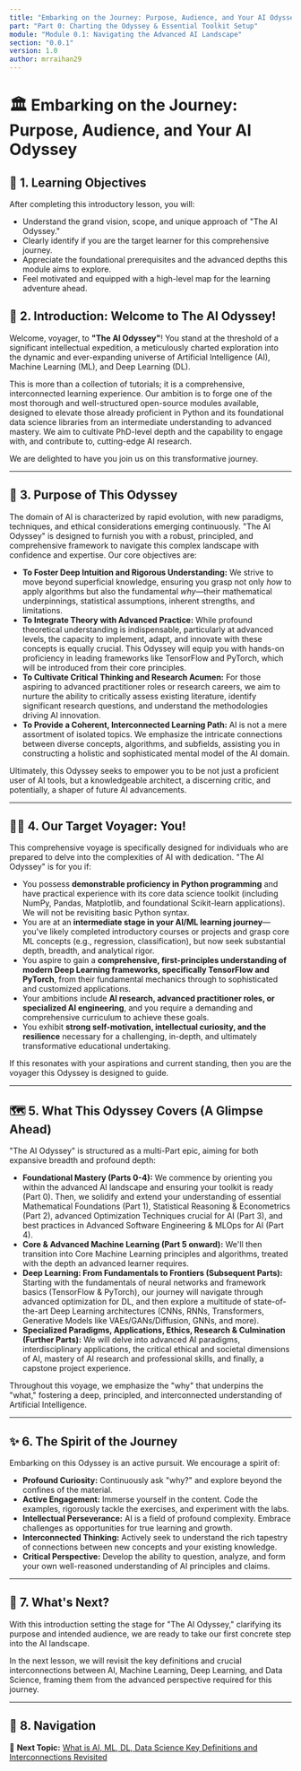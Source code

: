 ```yaml
---
title: "Embarking on the Journey: Purpose, Audience, and Your AI Odyssey"
part: "Part 0: Charting the Odyssey & Essential Toolkit Setup"
module: "Module 0.1: Navigating the Advanced AI Landscape"
section: "0.0.1"
version: 1.0
author: mrraihan29
---
```


# 🏛️ Embarking on the Journey: Purpose, Audience, and Your AI Odyssey

## 🎯 1. Learning Objectives

After completing this introductory lesson, you will:

- Understand the grand vision, scope, and unique approach of "The AI Odyssey."
- Clearly identify if you are the target learner for this comprehensive journey.
- Appreciate the foundational prerequisites and the advanced depths this module aims to explore.
- Feel motivated and equipped with a high-level map for the learning adventure ahead.

## 👋 2. Introduction: Welcome to The AI Odyssey!

Welcome, voyager, to **"The AI Odyssey"**! You stand at the threshold of a significant intellectual expedition, a meticulously charted exploration into the dynamic and ever-expanding universe of Artificial Intelligence (AI), Machine Learning (ML), and Deep Learning (DL).

This is more than a collection of tutorials; it is a comprehensive, interconnected learning experience. Our ambition is to forge one of the most thorough and well-structured open-source modules available, designed to elevate those already proficient in Python and its foundational data science libraries from an intermediate understanding to advanced mastery. We aim to cultivate PhD-level depth and the capability to engage with, and contribute to, cutting-edge AI research.

We are delighted to have you join us on this transformative journey.

---

## 🧭 3. Purpose of This Odyssey

The domain of AI is characterized by rapid evolution, with new paradigms, techniques, and ethical considerations emerging continuously. "The AI Odyssey" is designed to furnish you with a robust, principled, and comprehensive framework to navigate this complex landscape with confidence and expertise. Our core objectives are:

- **To Foster Deep Intuition and Rigorous Understanding:** We strive to move beyond superficial knowledge, ensuring you grasp not only _how_ to apply algorithms but also the fundamental _why_—their mathematical underpinnings, statistical assumptions, inherent strengths, and limitations.
- **To Integrate Theory with Advanced Practice:** While profound theoretical understanding is indispensable, particularly at advanced levels, the capacity to implement, adapt, and innovate with these concepts is equally crucial. This Odyssey will equip you with hands-on proficiency in leading frameworks like TensorFlow and PyTorch, which will be introduced from their core principles.
- **To Cultivate Critical Thinking and Research Acumen:** For those aspiring to advanced practitioner roles or research careers, we aim to nurture the ability to critically assess existing literature, identify significant research questions, and understand the methodologies driving AI innovation.
- **To Provide a Coherent, Interconnected Learning Path:** AI is not a mere assortment of isolated topics. We emphasize the intricate connections between diverse concepts, algorithms, and subfields, assisting you in constructing a holistic and sophisticated mental model of the AI domain.

Ultimately, this Odyssey seeks to empower you to be not just a proficient user of AI tools, but a knowledgeable architect, a discerning critic, and potentially, a shaper of future AI advancements.

---

## 🧑‍🔬 4. Our Target Voyager: You!

This comprehensive voyage is specifically designed for individuals who are prepared to delve into the complexities of AI with dedication. "The AI Odyssey" is for you if:

- You possess **demonstrable proficiency in Python programming** and have practical experience with its core data science toolkit (including NumPy, Pandas, Matplotlib, and foundational Scikit-learn applications). We will not be revisiting basic Python syntax.
- You are at an **intermediate stage in your AI/ML learning journey**—you've likely completed introductory courses or projects and grasp core ML concepts (e.g., regression, classification), but now seek substantial depth, breadth, and analytical rigor.
- You aspire to gain a **comprehensive, first-principles understanding of modern Deep Learning frameworks, specifically TensorFlow and PyTorch**, from their fundamental mechanics through to sophisticated and customized applications.
- Your ambitions include **AI research, advanced practitioner roles, or specialized AI engineering**, and you require a demanding and comprehensive curriculum to achieve these goals.
- You exhibit **strong self-motivation, intellectual curiosity, and the resilience** necessary for a challenging, in-depth, and ultimately transformative educational undertaking.

If this resonates with your aspirations and current standing, then you are the voyager this Odyssey is designed to guide.

---

## 🗺️ 5. What This Odyssey Covers (A Glimpse Ahead)

"The AI Odyssey" is structured as a multi-Part epic, aiming for both expansive breadth and profound depth:

- **Foundational Mastery (Parts 0-4):** We commence by orienting you within the advanced AI landscape and ensuring your toolkit is ready (Part 0). Then, we solidify and extend your understanding of essential Mathematical Foundations (Part 1), Statistical Reasoning & Econometrics (Part 2), advanced Optimization Techniques crucial for AI (Part 3), and best practices in Advanced Software Engineering & MLOps for AI (Part 4).
- **Core & Advanced Machine Learning (Part 5 onward):** We'll then transition into Core Machine Learning principles and algorithms, treated with the depth an advanced learner requires.
- **Deep Learning: From Fundamentals to Frontiers (Subsequent Parts):** Starting with the fundamentals of neural networks and framework basics (TensorFlow & PyTorch), our journey will navigate through advanced optimization for DL, and then explore a multitude of state-of-the-art Deep Learning architectures (CNNs, RNNs, Transformers, Generative Models like VAEs/GANs/Diffusion, GNNs, and more).
- **Specialized Paradigms, Applications, Ethics, Research & Culmination (Further Parts):** We will delve into advanced AI paradigms, interdisciplinary applications, the critical ethical and societal dimensions of AI, mastery of AI research and professional skills, and finally, a capstone project experience.

Throughout this voyage, we emphasize the "why" that underpins the "what," fostering a deep, principled, and interconnected understanding of Artificial Intelligence.

---

## ✨ 6. The Spirit of the Journey

Embarking on this Odyssey is an active pursuit. We encourage a spirit of:

- **Profound Curiosity:** Continuously ask "why?" and explore beyond the confines of the material.
- **Active Engagement:** Immerse yourself in the content. Code the examples, rigorously tackle the exercises, and experiment with the labs.
- **Intellectual Perseverance:** AI is a field of profound complexity. Embrace challenges as opportunities for true learning and growth.
- **Interconnected Thinking:** Actively seek to understand the rich tapestry of connections between new concepts and your existing knowledge.
- **Critical Perspective:** Develop the ability to question, analyze, and form your own well-reasoned understanding of AI principles and claims.

---

## 🚀 7. What's Next?

With this introduction setting the stage for "The AI Odyssey," clarifying its purpose and intended audience, we are ready to take our first concrete step into the AI landscape.

In the next lesson, we will revisit the key definitions and crucial interconnections between AI, Machine Learning, Deep Learning, and Data Science, framing them from the advanced perspective required for this journey.

---

## 🔗 8. Navigation

🔗 **Next Topic:** [What is AI, ML, DL, Data Science Key Definitions and Interconnections Revisited](0_0_2_What_is_AI_ML_DL_DataScience_Key_Definitions_and_Interconnections_Revisited.md)
